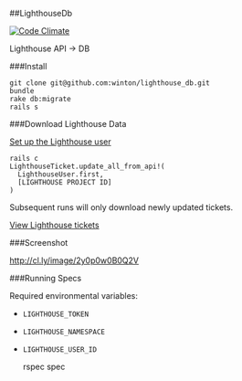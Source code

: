##LighthouseDb

[![Code Climate](https://codeclimate.com/repos/533278906956807aae005f2a/badges/6d478f0656290243abfc/gpa.png)](https://codeclimate.com/repos/533278906956807aae005f2a/feed)

Lighthouse API -> DB

###Install

    git clone git@github.com:winton/lighthouse_db.git
    bundle
    rake db:migrate
    rails s

###Download Lighthouse Data

[Set up the Lighthouse user](http://127.0.0.1:3000/admin/lighthouse_users/new)

	rails c
	LighthouseTicket.update_all_from_api!(
      LighthouseUser.first,
      [LIGHTHOUSE PROJECT ID]
    )

Subsequent runs will only download newly updated tickets.

[View Lighthouse tickets](http://127.0.0.1:3000/admin/lighthouse_tickets)

###Screenshot

http://cl.ly/image/2y0p0w0B0Q2V

###Running Specs

Required environmental variables:

* `LIGHTHOUSE_TOKEN`
* `LIGHTHOUSE_NAMESPACE`
* `LIGHTHOUSE_USER_ID`

    rspec spec